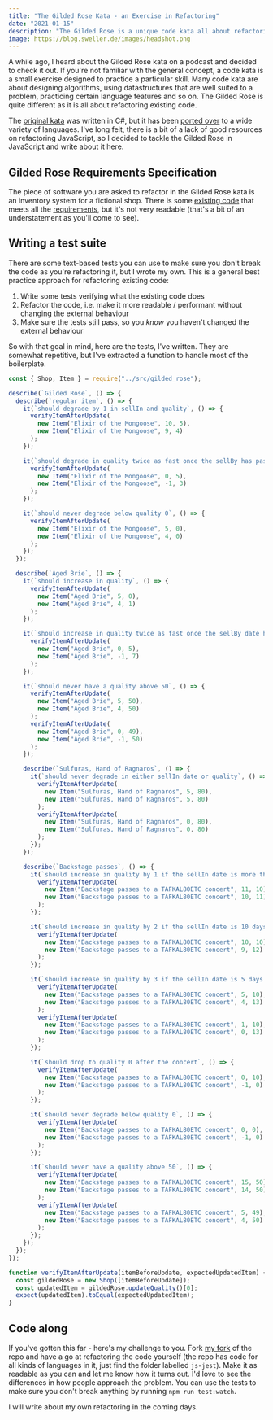```yaml
---
title: "The Gilded Rose Kata - an Exercise in Refactoring"
date: "2021-01-15"
description: "The Gilded Rose is a unique code kata all about refactoring existing code. I break down my approach to solving it in JavaScript"
image: https://blog.sweller.de/images/headshot.png
---
```


A while ago, I heard about the Gilded Rose kata on a podcast and decided to check it out. If you're not familiar with the general concept, a code kata is a small exercise designed to practice a particular skill. Many code kata are about designing algorithms, using datastructures that are well suited to a problem, practicing certain language features and so on. The Gilded Rose is quite different as it is all about refactoring existing code.

The [original kata](https://github.com/NotMyself/GildedRose) was written in C#, but it has been [ported over](https://github.com/emilybache/GildedRose-Refactoring-Kata) to a wide variety of languages. I've long felt, there is a bit of a lack of good resources on refactoring JavaScript, so I decided to tackle the Gilded Rose in JavaScript and write about it here.

## Gilded Rose Requirements Specification

The piece of software you are asked to refactor in the Gilded Rose kata is an inventory system for a fictional shop. There is some [existing code](https://github.com/emilybache/GildedRose-Refactoring-Kata/blob/master/js-jest/src/gilded_rose.js) that meets all the [requirements](https://github.com/NotMyself/GildedRose#gilded-rose-refactoring-kata), but it's not very readable (that's a bit of an understatement as you'll come to see).

## Writing a test suite

There are some text-based tests you can use to make sure you don't break the code as you're refactoring it, but I wrote my own. This is a general best practice approach for refactoring existing code:

1. Write some tests verifying what the existing code does
2. Refactor the code, i.e. make it more readable / performant without changing the external behaviour
3. Make sure the tests still pass, so you _know_ you haven't changed the external behaviour

So with that goal in mind, here are the tests, I've written. They are somewhat repetitive, but I've extracted a function to handle most of the boilerplate.

```javascript
const { Shop, Item } = require("../src/gilded_rose");

describe(`Gilded Rose`, () => {
  describe(`regular item`, () => {
    it(`should degrade by 1 in sellIn and quality`, () => {
      verifyItemAfterUpdate(
        new Item("Elixir of the Mongoose", 10, 5),
        new Item("Elixir of the Mongoose", 9, 4)
      );
    });

    it(`should degrade in quality twice as fast once the sellBy has passed`, () => {
      verifyItemAfterUpdate(
        new Item("Elixir of the Mongoose", 0, 5),
        new Item("Elixir of the Mongoose", -1, 3)
      );
    });

    it(`should never degrade below quality 0`, () => {
      verifyItemAfterUpdate(
        new Item("Elixir of the Mongoose", 5, 0),
        new Item("Elixir of the Mongoose", 4, 0)
      );
    });
  });

  describe(`Aged Brie`, () => {
    it(`should increase in quality`, () => {
      verifyItemAfterUpdate(
        new Item("Aged Brie", 5, 0),
        new Item("Aged Brie", 4, 1)
      );
    });

    it(`should increase in quality twice as fast once the sellBy date has passed`, () => {
      verifyItemAfterUpdate(
        new Item("Aged Brie", 0, 5),
        new Item("Aged Brie", -1, 7)
      );
    });

    it(`should never have a quality above 50`, () => {
      verifyItemAfterUpdate(
        new Item("Aged Brie", 5, 50),
        new Item("Aged Brie", 4, 50)
      );
      verifyItemAfterUpdate(
        new Item("Aged Brie", 0, 49),
        new Item("Aged Brie", -1, 50)
      );
    });

    describe(`Sulfuras, Hand of Ragnaros`, () => {
      it(`should never degrade in either sellIn date or quality`, () => {
        verifyItemAfterUpdate(
          new Item("Sulfuras, Hand of Ragnaros", 5, 80),
          new Item("Sulfuras, Hand of Ragnaros", 5, 80)
        );
        verifyItemAfterUpdate(
          new Item("Sulfuras, Hand of Ragnaros", 0, 80),
          new Item("Sulfuras, Hand of Ragnaros", 0, 80)
        );
      });
    });

    describe(`Backstage passes`, () => {
      it(`should increase in quality by 1 if the sellIn date is more than 10 days away`, () => {
        verifyItemAfterUpdate(
          new Item("Backstage passes to a TAFKAL80ETC concert", 11, 10),
          new Item("Backstage passes to a TAFKAL80ETC concert", 10, 11)
        );
      });

      it(`should increase in quality by 2 if the sellIn date is 10 days or less away`, () => {
        verifyItemAfterUpdate(
          new Item("Backstage passes to a TAFKAL80ETC concert", 10, 10),
          new Item("Backstage passes to a TAFKAL80ETC concert", 9, 12)
        );
      });

      it(`should increase in quality by 3 if the sellIn date is 5 days or less away`, () => {
        verifyItemAfterUpdate(
          new Item("Backstage passes to a TAFKAL80ETC concert", 5, 10),
          new Item("Backstage passes to a TAFKAL80ETC concert", 4, 13)
        );
        verifyItemAfterUpdate(
          new Item("Backstage passes to a TAFKAL80ETC concert", 1, 10),
          new Item("Backstage passes to a TAFKAL80ETC concert", 0, 13)
        );
      });

      it(`should drop to quality 0 after the concert`, () => {
        verifyItemAfterUpdate(
          new Item("Backstage passes to a TAFKAL80ETC concert", 0, 10),
          new Item("Backstage passes to a TAFKAL80ETC concert", -1, 0)
        );
      });

      it(`should never degrade below quality 0`, () => {
        verifyItemAfterUpdate(
          new Item("Backstage passes to a TAFKAL80ETC concert", 0, 0),
          new Item("Backstage passes to a TAFKAL80ETC concert", -1, 0)
        );
      });

      it(`should never have a quality above 50`, () => {
        verifyItemAfterUpdate(
          new Item("Backstage passes to a TAFKAL80ETC concert", 15, 50),
          new Item("Backstage passes to a TAFKAL80ETC concert", 14, 50)
        );
        verifyItemAfterUpdate(
          new Item("Backstage passes to a TAFKAL80ETC concert", 5, 49),
          new Item("Backstage passes to a TAFKAL80ETC concert", 4, 50)
        );
      });
    });
  });
});

function verifyItemAfterUpdate(itemBeforeUpdate, expectedUpdatedItem) {
  const gildedRose = new Shop([itemBeforeUpdate]);
  const updatedItem = gildedRose.updateQuality()[0];
  expect(updatedItem).toEqual(expectedUpdatedItem);
}
```

## Code along

If you've gotten this far - here's my challenge to you. Fork [my fork](https://github.com/simonpweller/GildedRose-Refactoring-Kata) of the repo and have a go at refactoring the code yourself (the repo has code for all kinds of languages in it, just find the folder labelled `js-jest`). Make it as readable as you can and let me know how it turns out. I'd love to see the differences in how people approach the problem. You can use the tests to make sure you don't break anything by running `npm run test:watch`.

I will write about my own refactoring in the coming days.
